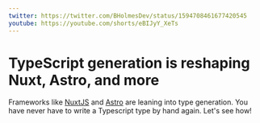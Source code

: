 ```yaml
---
twitter: https://twitter.com/BHolmesDev/status/1594708461677420545
youtube: https://youtube.com/shorts/eBIJyY_XeTs
---
```


# TypeScript generation is reshaping Nuxt, Astro, and more

Frameworks like [NuxtJS](https://v3.nuxtjs.org/) and [Astro](https://astro.build) are leaning into type generation. You have never have to write a Typescript type by hand again. Let's see how!

